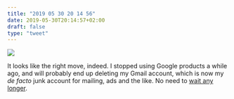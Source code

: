 ```yaml
---
title: "2019 05 30 20 14 56"
date: 2019-05-30T20:14:57+02:00
draft: false
type: "tweet"
---
```

![](/img/2019-05-30-20-14-59.png)

It looks like the right move, indeed. I stopped using Google products a while ago, and will probably end up deleting my Gmail account, which is now my *de facto* junk account for mailing, ads and the like. No need to [wait any longer](https://www.cnbc.com/2019/05/28/how-to-set-google-to-delete-everything-after-i-die.html).
